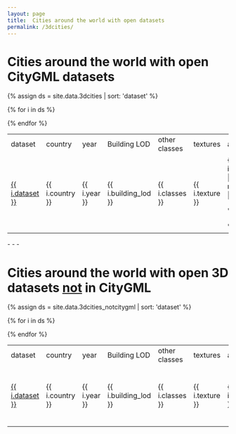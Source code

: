 ```yaml
---
layout: page
title:  Cities around the world with open datasets
permalink: /3dcities/
---
```


# Cities around the world with open CityGML datasets

{% assign ds = site.data.3dcities | sort: 'dataset' %}

<div class="table-responsive">

<table class="table table-striped">

  <tr class="info">
    <td>dataset</td>
    <td>country</td>
    <td>year</td>
    <td>Building LOD</td>
    <td>other classes</td>
    <td>textures</td>
    <td>acquisition</td>
    <td>CityGML version</td>
    <td>notes</td>
  </tr>

  {% for i in ds %}
    <tr>
      <td><a href="{{ i.link }}">{{ i.dataset }}</a></td>
      <td>{{ i.country }}</td>
      <td>{{ i.year }}</td>
      <td>{{ i.building_lod }}</td>
      <td>{{ i.classes }}</td>
      <td>{{ i.texture }}</td>
      <td>{{ i.acquisition | markdownify | remove: '<p>' | remove: '</p>' }}</td>
      <td>{{ i.version | markdownify | remove: '<p>' | remove: '</p>' }}</td>
      <td>{{ i.notes | markdownify | remove: '<p>' | remove: '</p>' }}</td>
    </tr>
  {% endfor %}

</table>
</div>
- - - 

<h1>Cities around the world with open 3D datasets <u>not</u> in CityGML</h1>

{% assign ds = site.data.3dcities_notcitygml | sort: 'dataset' %}

<div class="table-responsive">
<table class="table table-striped">

  <tr class="info">
    <td>dataset</td>
    <td>country</td>
    <td>year</td>
    <td>Building LOD</td>
    <td>other classes</td>
    <td>textures</td>
    <td>acquisition</td>
    <td>formats</td>
    <td>notes</td>
  </tr>

  {% for i in ds %}
    <tr>
      <td><a href="{{ i.link }}">{{ i.dataset }}</a></td>
      <td>{{ i.country }}</td>
      <td>{{ i.year }}</td>
      <td>{{ i.building_lod }}</td>
      <td>{{ i.classes }}</td>
      <td>{{ i.texture }}</td>
      <td>{{ i.acquisition }}</td>
      <td>{{ i.formats }}</td>
      <td>{{ i.notes | markdownify | remove: '<p>' | remove: '</p>' }}</td>
    </tr>
  {% endfor %}

</table>
</div> 